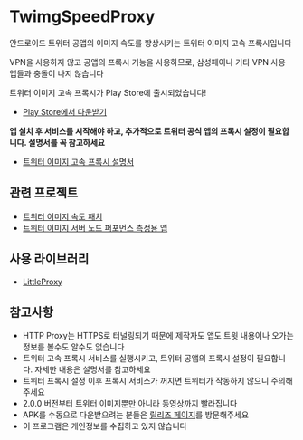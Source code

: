 # TwimgSpeedProxy
안드로이드 트위터 공앱의 이미지 속도를 향상시키는 트위터 이미지 고속 프록시입니다

VPN을 사용하지 않고 공앱의 프록시 기능을 사용하므로, 삼성페이나 기타 VPN 사용 앱들과 충돌이 나지 않습니다

트위터 이미지 고속 프록시가 Play Store에 출시되었습니다!
* [Play Store에서 다운받기](https://play.google.com/store/apps/details?id=com.sokcuri.twimgspeedproxy)

**앱 설치 후 서비스를 시작해야 하고, 추가적으로 트위터 공식 앱의 프록시 설정이 필요합니다. 설명서를 꼭 참고하세요**

* [트위터 이미지 고속 프록시 설명서](https://docs.google.com/document/d/e/2PACX-1vSJr_ajbtPPDHl_9YXjl_-tr8eBprA0MJwN3PT8fU4-dOVpybbxOUVhDo0sOCMxiL86P1QhFDGp_M6e/pub)

## 관련 프로젝트
* [트위터 이미지 속도 패치](https://github.com/sokcuri/TwimgSpeedPatch)
* [트위터 이미지 서버 노드 퍼포먼스 측정용 앱](https://github.com/sokcuri/twimg-mon)

## 사용 라이브러리
* [LittleProxy](https://github.com/ganskef/LittleProxy)

## 참고사항
* HTTP Proxy는 HTTPS로 터널링되기 때문에 제작자도 앱도 트윗 내용이나 오가는 정보를 볼수도 알수도 없습니다
* 트위터 고속 프록시 서비스를 실행시키고, 트위터 공앱의 프록시 설정이 필요합니다. 자세한 내용은 설명서를 참고하세요
* 트위터 프록시 설정 이후 프록시 서비스가 꺼지면 트위터가 작동하지 않으니 주의해주세요
* 2.0.0 버전부터 트위터 이미지뿐만 아니라 동영상까지 빨라집니다
* APK를 수동으로 다운받으려는 분들은 [릴리즈 페이지](https://github.com/sokcuri/TwimgSpeedProxy/releases)를 방문해주세요
* 이 프로그램은 개인정보를 수집하고 있지 않습니다
